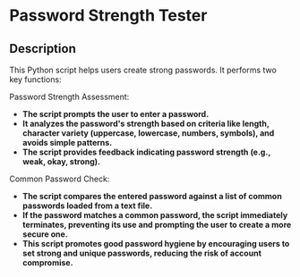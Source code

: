 <h1>Password Strength Tester</h1>

<h2>Description</h2>

<p>This Python script helps users create strong passwords. It performs two key functions:

Password Strength Assessment:</p>

- <b>The script prompts the user to enter a password.</b>
- <b>It analyzes the password's strength based on criteria like length, character variety (uppercase, lowercase, numbers, symbols), and avoids simple patterns.</b>
- <b>The script provides feedback indicating password strength (e.g., weak, okay, strong).</b>



<p>Common Password Check:</p>

- <b>The script compares the entered password against a list of common passwords loaded from a text file.</b>
- <b>If the password matches a common password, the script immediately terminates, preventing its use and prompting the user to create a more secure one.</b>
- <b>This script promotes good password hygiene by encouraging users to set strong and unique passwords, reducing the risk of account compromise.</b>
